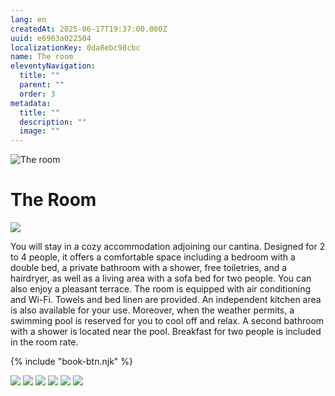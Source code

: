 ```yaml
---
lang: en
createdAt: 2025-06-17T19:37:00.000Z
uuid: e6963a022504
localizationKey: 0da8ebc98cbc
name: The room
eleventyNavigation:
  title: ""
  parent: ""
  order: 3
metadata:
  title: ""
  description: ""
  image: ""
---
```


![The room](/_images/Main-clefs-ombre.webp)

# The Room

![](/_images/Photo-chambre.webp)

You will stay in a cozy accommodation adjoining our cantina.
Designed for 2 to 4 people, it offers a comfortable space including a bedroom with a double bed, a private bathroom with a shower, free toiletries, and a hairdryer, as well as a living area with a sofa bed for two people.
You can also enjoy a pleasant terrace.
The room is equipped with air conditioning and Wi-Fi. Towels and bed linen are provided.
An independent kitchen area is also available for your use.
Moreover, when the weather permits, a swimming pool is reserved for you to cool off and relax.
A second bathroom with a shower is located near the pool.
Breakfast for two people is included in the room rate.

{% include "book-btn.njk" %}

![](/_images/Photos-galerie-chambre-1.webp) ![](/_images/Photos-galerie-chambre-2.webp) ![](/_images/Photos-galerie-chambre-3.webp) ![](/_images/Photos-galerie-chambre-4.webp) ![](/_images/Photos-galerie-chambre-5.webp) ![](/_images/7135C485-8102-4017-9B6B-C52CA5AD1144.webp)
